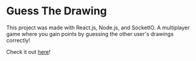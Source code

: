 # Guess The Drawing

This project was made with React.js, Node.js, and SocketIO.
A multiplayer game where you gain points by guessing the other user's drawings correctly!

Check it out [here](https://guessthedrawing.netlify.app/)!